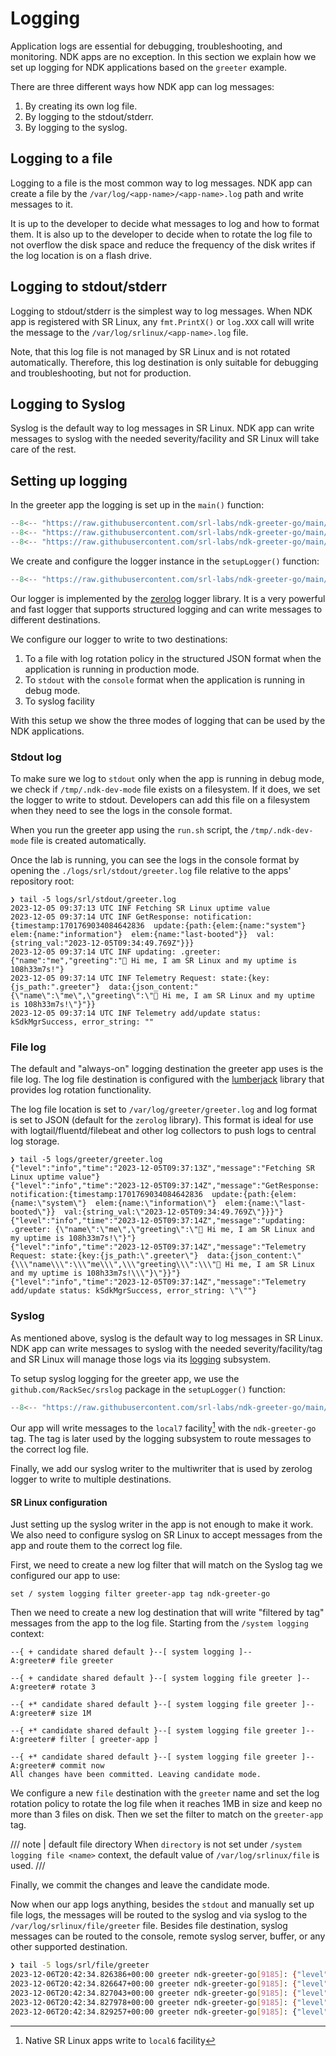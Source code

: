 # Logging

Application logs are essential for debugging, troubleshooting, and monitoring. NDK apps are no exception. In this section we explain how we set up logging for NDK applications based on the `greeter` example.

There are three different ways how NDK app can log messages:

1. By creating its own log file.
2. By logging to the stdout/stderr.
3. By logging to the syslog.

## Logging to a file

Logging to a file is the most common way to log messages. NDK app can create a file by the `/var/log/<app-name>/<app-name>.log` path and write messages to it.

It is up to the developer to decide what messages to log and how to format them. It is also up to the developer to decide when to rotate the log file to not overflow the disk space and reduce the frequency of the disk writes if the log location is on a flash drive.

## Logging to stdout/stderr

Logging to stdout/stderr is the simplest way to log messages. When NDK app is registered with SR Linux, any `fmt.PrintX()` or `log.XXX` call will write the message to the `/var/log/srlinux/<app-name>.log` file.

Note, that this log file is not managed by SR Linux and is not rotated automatically. Therefore, this log destination is only suitable for debugging and troubleshooting, but not for production.

## Logging to Syslog

Syslog is the default way to log messages in SR Linux. NDK app can write messages to syslog with the needed severity/facility and SR Linux will take care of the rest.

## Setting up logging

In the greeter app the logging is set up in the `main()` function:

```{.go linenums="1" hl_lines="18" title="main.go"}
--8<-- "https://raw.githubusercontent.com/srl-labs/ndk-greeter-go/main/main.go:pkg-main"
--8<-- "https://raw.githubusercontent.com/srl-labs/ndk-greeter-go/main/main.go:pkg-main-vars"
--8<-- "https://raw.githubusercontent.com/srl-labs/ndk-greeter-go/main/main.go:main"
```

We create and configure the logger instance in the `setupLogger()` function:

```{.go linenums="1" title="main.go"}
--8<-- "https://raw.githubusercontent.com/srl-labs/ndk-greeter-go/main/main.go:setup-logger"
```

Our logger is implemented by the [zerolog](https://github.com/rs/zerolog) logger library. It is a very powerful and fast logger that supports structured logging and can write messages to different destinations.

We configure our logger to write to two destinations:

1. To a file with log rotation policy in the structured JSON format when the application is running in production mode.
2. To `stdout` with the `console` format when the application is running in debug mode.
3. To syslog facility

With this setup we show the three modes of logging that can be used by the NDK applications.

### Stdout log

To make sure we log to `stdout` only when the app is running in debug mode, we check if `/tmp/.ndk-dev-mode` file exists on a filesystem. If it does, we set the logger to write to stdout. Developers can add this file on a filesystem when they need to see the logs in the console format.

When you run the greeter app using the `run.sh` script, the `/tmp/.ndk-dev-mode` file is created automatically.

Once the lab is running, you can see the logs in the console format by opening the `./logs/srl/stdout/greeter.log` file relative to the apps' repository root:

```
❯ tail -5 logs/srl/stdout/greeter.log
2023-12-05 09:37:13 UTC INF Fetching SR Linux uptime value
2023-12-05 09:37:14 UTC INF GetResponse: notification:{timestamp:1701769034084642836  update:{path:{elem:{name:"system"}  elem:{name:"information"}  elem:{name:"last-booted"}}  val:{string_val:"2023-12-05T09:34:49.769Z"}}}
2023-12-05 09:37:14 UTC INF updating: .greeter: {"name":"me","greeting":"👋 Hi me, I am SR Linux and my uptime is 108h33m7s!"}
2023-12-05 09:37:14 UTC INF Telemetry Request: state:{key:{js_path:".greeter"}  data:{json_content:"{\"name\":\"me\",\"greeting\":\"👋 Hi me, I am SR Linux and my uptime is 108h33m7s!\"}"}}
2023-12-05 09:37:14 UTC INF Telemetry add/update status: kSdkMgrSuccess, error_string: ""
```

### File log

The default and "always-on" logging destination the greeter app uses is the file log. The log file destination is configured with the [lumberjack](https://github.com/natefinch/lumberjack) library that provides log rotation functionality.

The log file location is set to `/var/log/greeter/greeter.log` and log format is set to JSON (default for the `zerolog` library). This format is ideal for use with logtail/fluentd/filebeat and other log collectors to push logs to central log storage.

```
❯ tail -5 logs/greeter/greeter.log
{"level":"info","time":"2023-12-05T09:37:13Z","message":"Fetching SR Linux uptime value"}
{"level":"info","time":"2023-12-05T09:37:14Z","message":"GetResponse: notification:{timestamp:1701769034084642836  update:{path:{elem:{name:\"system\"}  elem:{name:\"information\"}  elem:{name:\"last-booted\"}}  val:{string_val:\"2023-12-05T09:34:49.769Z\"}}}"}
{"level":"info","time":"2023-12-05T09:37:14Z","message":"updating: .greeter: {\"name\":\"me\",\"greeting\":\"👋 Hi me, I am SR Linux and my uptime is 108h33m7s!\"}"}
{"level":"info","time":"2023-12-05T09:37:14Z","message":"Telemetry Request: state:{key:{js_path:\".greeter\"}  data:{json_content:\"{\\\"name\\\":\\\"me\\\",\\\"greeting\\\":\\\"👋 Hi me, I am SR Linux and my uptime is 108h33m7s!\\\"}\"}}"}
{"level":"info","time":"2023-12-05T09:37:14Z","message":"Telemetry add/update status: kSdkMgrSuccess, error_string: \"\""}
```

### Syslog

As mentioned above, syslog is the default way to log messages in SR Linux. NDK app can write messages to syslog with the needed severity/facility/tag and SR Linux will manage those logs via its [logging](https://documentation.nokia.com/srlinux/23-10/books/config-basics/logg.html) subsystem.

To setup syslog logging for the greeter app, we use the `github.com/RackSec/srslog` package in the `setupLogger()` function:

```{.go title="main.go"}
--8<-- "https://raw.githubusercontent.com/srl-labs/ndk-greeter-go/main/main.go:syslog-logger"
```

Our app will write messages to the `local7` facility[^1] with the `ndk-greeter-go` tag. The tag is later used by the logging subsystem to route messages to the correct log file.

Finally, we add our syslog writer to the multiwriter that is used by zerolog logger to write to multiple destinations.

#### SR Linux configuration

Just setting up the syslog writer in the app is not enough to make it work. We also need to configure syslog on SR Linux to accept messages from the app and route them to the correct log file.

First, we need to create a new log filter that will match on the Syslog tag we configured our app to use:

```srl
set / system logging filter greeter-app tag ndk-greeter-go
```

Then we need to create a new log destination that will write "filtered by tag" messages from the app to the log file. Starting from the `/system logging` context:

```srl
--{ + candidate shared default }--[ system logging ]--
A:greeter# file greeter

--{ + candidate shared default }--[ system logging file greeter ]--
A:greeter# rotate 3

--{ +* candidate shared default }--[ system logging file greeter ]--
A:greeter# size 1M

--{ +* candidate shared default }--[ system logging file greeter ]--
A:greeter# filter [ greeter-app ]

--{ +* candidate shared default }--[ system logging file greeter ]--
A:greeter# commit now
All changes have been committed. Leaving candidate mode.
```

We configure a new `file` destination with the `greeter` name and set the log rotation policy to rotate the log file when it reaches 1MB in size and keep no more than 3 files on disk. Then we set the filter to match on the `greeter-app` tag.

/// note | default file directory
When `directory` is not set under `/system logging file <name>` context, the default value of `/var/log/srlinux/file` is used.
///

Finally, we commit the changes and leave the candidate mode.

Now when our app logs anything, besides the `stdout` and manually set up file logs, the messages will be routed to the syslog and via syslog to the `/var/log/srlinux/file/greeter` file. Besides file destination, syslog messages can be routed to the console, remote syslog server, buffer, or any other supported destination.

```bash
❯ tail -5 logs/srl/file/greeter 
2023-12-06T20:42:34.826386+00:00 greeter ndk-greeter-go[9185]: {"level":"info","caller":"/root/srl-labs/ndk-greeter-go/greeter/app.go:128","time":"2023-12-06T20:42:34Z","message":"Received full config"}
2023-12-06T20:42:34.826647+00:00 greeter ndk-greeter-go[9185]: {"level":"info","caller":"/root/srl-labs/ndk-greeter-go/greeter/config.go:123","time":"2023-12-06T20:42:34Z","message":"No name configured, deleting state"}
2023-12-06T20:42:34.827043+00:00 greeter ndk-greeter-go[9185]: {"level":"info","caller":"/root/srl-labs/ndk-greeter-go/greeter/state.go:32","time":"2023-12-06T20:42:34Z","message":"updating: .greeter: {}"}
2023-12-06T20:42:34.827978+00:00 greeter ndk-greeter-go[9185]: {"level":"info","caller":"/root/srl-labs/ndk-greeter-go/greeter/state.go:41","time":"2023-12-06T20:42:34Z","message":"Telemetry Request: state:{key:{js_path:\".greeter\"}  data:{json_content:\"{}\"}}"}
2023-12-06T20:42:34.829257+00:00 greeter ndk-greeter-go[9185]: {"level":"info","caller":"/root/srl-labs/ndk-greeter-go/greeter/state.go:49","time":"2023-12-06T20:42:34Z","message":"Telemetry add/update status: kSdkMgrSuccess, error_string: \"\""}
```

[^1]: Native SR Linux apps write to `local6` facility
